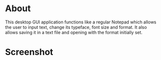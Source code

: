 # About
This desktop GUI application functions like a regular Notepad which allows the user to input text, change
its typeface, font size and format. It also allows saving it in a text file and opening with the 
format initially set.

# Screenshot 